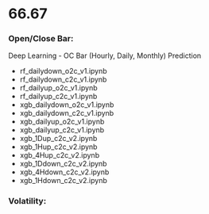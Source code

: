 # 66.67

### Open/Close Bar: 

Deep Learning - OC Bar (Hourly, Daily, Monthly) Prediction

* rf_dailydown_o2c_v1.ipynb
* rf_dailydown_c2c_v1.ipynb
* rf_dailyup_o2c_v1.ipynb
* rf_dailyup_c2c_v1.ipynb
* xgb_dailydown_o2c_v1.ipynb
* xgb_dailydown_c2c_v1.ipynb
* xgb_dailyup_o2c_v1.ipynb
* xgb_dailyup_c2c_v1.ipynb
* xgb_1Dup_c2c_v2.ipynb
* xgb_1Hup_c2c_v2.ipynb
* xgb_4Hup_c2c_v2.ipynb
* xgb_1Ddown_c2c_v2.ipynb
* xgb_4Hdown_c2c_v2.ipynb
* xgb_1Hdown_c2c_v2.ipynb


### Volatility: 


